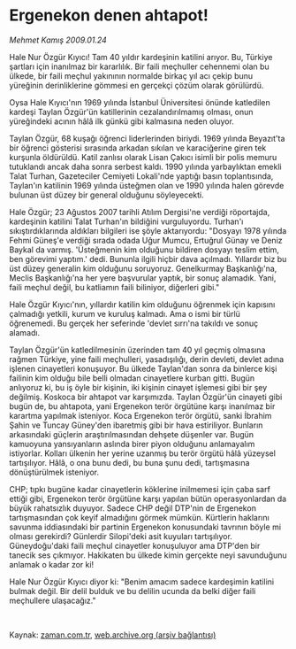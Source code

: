 # Ergenekon  denen ahtapot!

*Mehmet Kamış 2009.01.24*

<tr><td class="metin" colspan="2" style="padding-top: 20px; padding-left: 5px; padding-right: 10px;">Hale Nur Özgür Kıyıcı! Tam 40 yıldır kardeşinin katilini arıyor. Bu, Türkiye şartları için inanılmaz bir kararlılık. Bir faili meçhuller cehennemi olan bu ülkede, bir faili meçhul yakınının normalde birkaç yıl acı çekip bunu yüreğinin derinliklerine gömmesi en gerçekçi çözüm olarak görülürdü.</td></tr><tr><td class="metin" colspan="2" style="padding-top: 20px; padding-left: 5px; padding-right: 10px;"><p>Oysa Hale Kıyıcı'nın 1969 yılında İstanbul Üniversitesi önünde katledilen kardeşi Taylan Özgür'ün katillerinin cezalandırılmamış olması, onun yüreğindeki acının hâlâ ilk günkü gibi kalmasına neden oluyor. 
<p>Taylan Özgür, 68 kuşağı öğrenci liderlerinden biriydi. 1969 yılında Beyazıt'ta bir öğrenci gösterisi sırasında arkadan sıkılan ve karaciğerine giren tek kurşunla öldürüldü. Katil zanlısı olarak Lisan Çakıcı isimli bir polis memuru tutuklandı ancak daha sonra serbest kaldı. 1990 yılında yarbaylıktan emekli Talat Turhan, Gazeteciler Cemiyeti Lokali'nde yaptığı basın toplantısında, Taylan'ın katilinin 1969 yılında üsteğmen olan ve 1990 yılında halen görevde bulunan üst düzey bir general olduğunu söyleyecekti. 
<p>Hale Özgür; 23 Ağustos 2007 tarihli Atılım Dergisi'ne verdiği röportajda, kardeşinin katilini Talat Turhan'ın bildiğini vurguluyordu. Turhan'ı sıkıştırdıklarında aldıkları bilgileri ise şöyle aktarıyordu: "Dosyayı 1978 yılında Fehmi Güneş'e verdiği sırada odada Uğur Mumcu, Ertuğrul Günay ve Deniz Baykal da varmış. 'Üsteğmenin kim olduğunu bildiren dosyayı teslim ettim, ben görevimi yaptım.' dedi. Bununla ilgili hiçbir dava açılmadı. Yıllardır biz bu üst düzey generalin kim olduğunu soruyoruz. Genelkurmay Başkanlığı'na, Meclis Başkanlığı'na her yere başvurular yaptık, bir sonuç alamadık. Yani, faili meçhul değil, bu katliamın faili biliniyor, diğerleri gibi." 
<p>Hale Özgür Kıyıcı'nın, yıllardır katilin kim olduğunu öğrenmek için kapısını çalmadığı yetkili, kurum ve kuruluş kalmadı. Ama o ismi bir türlü öğrenemedi. Bu gerçek her seferinde 'devlet sırrı'na takıldı ve sonuç alamadı. 
<p>Taylan Özgür'ün katledilmesinin üzerinden tam 40 yıl geçmiş olmasına rağmen Türkiye, yine faili meçhulleri, yasadışılığı, derin devleti, devlet adına işlenen cinayetleri konuşuyor. Bu ülkede Taylan'dan sonra da binlerce kişi failinin kim olduğu bile belli olmadan cinayetlere kurban gitti. Bugün anlıyoruz ki, bu iş öyle bir kişinin, iki kişinin cinayet işlemesi gibi bir şey değilmiş. Koskoca bir ahtapot var karşımızda. Taylan Özgür'ün cinayeti gibi bugün de, bu ahtapota, yani Ergenekon terör örgütüne karşı inanılmaz bir karartma yapılmak isteniyor. Koca Ergenekon terör örgütü, sanki İbrahim Şahin ve Tuncay Güney'den ibaretmiş gibi bir hava estiriliyor. Bunların arkasındaki güçlerin araştırılmasından dehşete düşenler var. Bugün kamuoyuna yansıyanların aslında birer piyon olduğunu anlamayalım istiyorlar. Kolları ülkenin her yerine uzanmış bu terör örgütü hâlâ yüzeysel tartışılıyor. Hâlâ, o ona bunu dedi, bu buna şunu dedi, tartışmasına dönüştürülmek isteniyor. 
<p>CHP; tıpkı bugüne kadar cinayetlerin köklerine inilmemesi için çaba sarf ettiği gibi, Ergenekon terör örgütüne karşı yapılan bütün operasyonlardan da büyük rahatsızlık duyuyor. Sadece CHP değil DTP'nin de Ergenekon tartışmasından çok keyif almadığını görmek mümkün. Kürtlerin haklarını savunma iddiasındaki bir partinin Ergenekon konusundaki tavrının böyle mi olması gerekirdi? Günlerdir Silopi'deki asit kuyuları tartışılıyor. Güneydoğu'daki faili meçhul cinayetler konuşuluyor ama DTP'den bir tanecik ses çıkmıyor. Hakikaten bu ülkede kimin gerçekte neyi savunduğunu anlamak o kadar zor ki!
<p>Hale Nur Özgür Kıyıcı diyor ki: "Benim amacım sadece kardeşimin katilini bulmak değil. Bir delil bulduk ve bu delilin ucunda da belki diğer faili meçhullere ulaşacağız."
<p><br/></p></p></p></p></p></p></p></p></td></tr>

Kaynak: [zaman.com.tr](http://zaman.com.tr/yazar.do?yazino=807411), [web.archive.org (arşiv bağlantısı)](http://web.archive.org/web/20090203025233/http://zaman.com.tr:80/yazar.do?yazino=807411)
